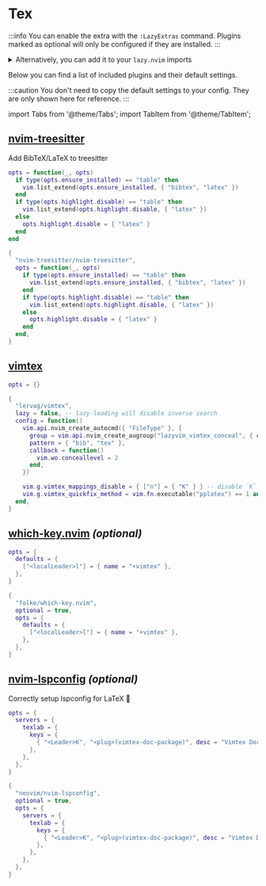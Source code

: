 # Tex

<!-- plugins:start -->

:::info
You can enable the extra with the `:LazyExtras` command.
Plugins marked as optional will only be configured if they are installed.
:::

<details>
<summary>Alternatively, you can add it to your <code>lazy.nvim</code> imports</summary>

```lua title="lua/config/lazy.lua" {4}
require("lazy").setup({
  spec = {
    { "LazyVim/LazyVim", import = "lazyvim.plugins" },
    { import = "lazyvim.plugins.extras.lang.tex" },
    { import = "plugins" },
  },
})
```

</details>

Below you can find a list of included plugins and their default settings.

:::caution
You don't need to copy the default settings to your config.
They are only shown here for reference.
:::

import Tabs from '@theme/Tabs';
import TabItem from '@theme/TabItem';

## [nvim-treesitter](https://github.com/nvim-treesitter/nvim-treesitter)

Add BibTeX/LaTeX to treesitter

<Tabs>

<TabItem value="opts" label="Options">

```lua
opts = function(_, opts)
  if type(opts.ensure_installed) == "table" then
    vim.list_extend(opts.ensure_installed, { "bibtex", "latex" })
  end
  if type(opts.highlight.disable) == "table" then
    vim.list_extend(opts.highlight.disable, { "latex" })
  else
    opts.highlight.disable = { "latex" }
  end
end
```

</TabItem>

<TabItem value="code" label="Full Spec">

```lua
{
  "nvim-treesitter/nvim-treesitter",
  opts = function(_, opts)
    if type(opts.ensure_installed) == "table" then
      vim.list_extend(opts.ensure_installed, { "bibtex", "latex" })
    end
    if type(opts.highlight.disable) == "table" then
      vim.list_extend(opts.highlight.disable, { "latex" })
    else
      opts.highlight.disable = { "latex" }
    end
  end,
}
```

</TabItem>

</Tabs>

## [vimtex](https://github.com/lervag/vimtex)

<Tabs>

<TabItem value="opts" label="Options">

```lua
opts = {}
```

</TabItem>

<TabItem value="code" label="Full Spec">

```lua
{
  "lervag/vimtex",
  lazy = false, -- lazy-loading will disable inverse search
  config = function()
    vim.api.nvim_create_autocmd({ "FileType" }, {
      group = vim.api.nvim_create_augroup("lazyvim_vimtex_conceal", { clear = true }),
      pattern = { "bib", "tex" },
      callback = function()
        vim.wo.conceallevel = 2
      end,
    })

    vim.g.vimtex_mappings_disable = { ["n"] = { "K" } } -- disable `K` as it conflicts with LSP hover
    vim.g.vimtex_quickfix_method = vim.fn.executable("pplatex") == 1 and "pplatex" or "latexlog"
  end,
}
```

</TabItem>

</Tabs>

## [which-key.nvim](https://github.com/folke/which-key.nvim) _(optional)_

<Tabs>

<TabItem value="opts" label="Options">

```lua
opts = {
  defaults = {
    ["<localLeader>l"] = { name = "+vimtex" },
  },
}
```

</TabItem>

<TabItem value="code" label="Full Spec">

```lua
{
  "folke/which-key.nvim",
  optional = true,
  opts = {
    defaults = {
      ["<localLeader>l"] = { name = "+vimtex" },
    },
  },
}
```

</TabItem>

</Tabs>

## [nvim-lspconfig](https://github.com/neovim/nvim-lspconfig) _(optional)_

Correctly setup lspconfig for LaTeX 🚀

<Tabs>

<TabItem value="opts" label="Options">

```lua
opts = {
  servers = {
    texlab = {
      keys = {
        { "<Leader>K", "<plug>(vimtex-doc-package)", desc = "Vimtex Docs", silent = true },
      },
    },
  },
}
```

</TabItem>

<TabItem value="code" label="Full Spec">

```lua
{
  "neovim/nvim-lspconfig",
  optional = true,
  opts = {
    servers = {
      texlab = {
        keys = {
          { "<Leader>K", "<plug>(vimtex-doc-package)", desc = "Vimtex Docs", silent = true },
        },
      },
    },
  },
}
```

</TabItem>

</Tabs>

<!-- plugins:end -->
